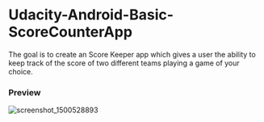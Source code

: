 # Udacity-Android-Basic-ScoreCounterApp
The goal is to create an Score Keeper app which gives a user the ability to keep track of the score of two different teams playing a game of your choice.

### Preview

![screenshot_1500528893](https://user-images.githubusercontent.com/28524056/28402057-5834dc04-6d50-11e7-80d5-b931ab0e8d34.png)
